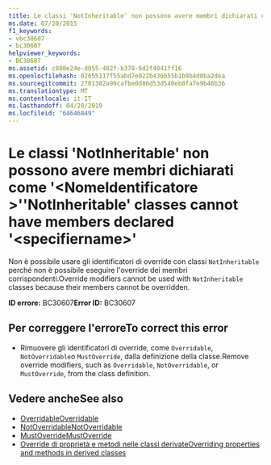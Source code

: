 ```yaml
---
title: Le classi 'NotInheritable' non possono avere membri dichiarati come '<specifiername>'
ms.date: 07/20/2015
f1_keywords:
- vbc30607
- bc30607
helpviewer_keywords:
- BC30607
ms.assetid: c800e24e-d055-402f-b378-6d2f4041ff16
ms.openlocfilehash: 02655117f55abd7e022b436b55b1b9b4d8ba2dea
ms.sourcegitcommit: 2701302a99cafbe0d86d53d540eb0fa7e9b46b36
ms.translationtype: MT
ms.contentlocale: it-IT
ms.lasthandoff: 04/28/2019
ms.locfileid: "64646849"
---
```

# <a name="notinheritable-classes-cannot-have-members-declared-specifiername"></a><span data-ttu-id="c5c49-102">Le classi 'NotInheritable' non possono avere membri dichiarati come '\<NomeIdentificatore >'</span><span class="sxs-lookup"><span data-stu-id="c5c49-102">'NotInheritable' classes cannot have members declared '\<specifiername>'</span></span>
<span data-ttu-id="c5c49-103">Non è possibile usare gli identificatori di override con classi `NotInheritable` perché non è possibile eseguire l'override dei membri corrispondenti.</span><span class="sxs-lookup"><span data-stu-id="c5c49-103">Override modifiers cannot be used with `NotInheritable` classes because their members cannot be overridden.</span></span>  
  
 <span data-ttu-id="c5c49-104">**ID errore:** BC30607</span><span class="sxs-lookup"><span data-stu-id="c5c49-104">**Error ID:** BC30607</span></span>  
  
## <a name="to-correct-this-error"></a><span data-ttu-id="c5c49-105">Per correggere l'errore</span><span class="sxs-lookup"><span data-stu-id="c5c49-105">To correct this error</span></span>  
  
- <span data-ttu-id="c5c49-106">Rimuovere gli identificatori di override, come `Overridable`, `NotOverridable`o `MustOverride`, dalla definizione della classe.</span><span class="sxs-lookup"><span data-stu-id="c5c49-106">Remove override modifiers, such as `Overridable`, `NotOverridable`, or `MustOverride`, from the class definition.</span></span>  
  
## <a name="see-also"></a><span data-ttu-id="c5c49-107">Vedere anche</span><span class="sxs-lookup"><span data-stu-id="c5c49-107">See also</span></span>

- [<span data-ttu-id="c5c49-108">Overridable</span><span class="sxs-lookup"><span data-stu-id="c5c49-108">Overridable</span></span>](../../visual-basic/language-reference/modifiers/overridable.md)
- [<span data-ttu-id="c5c49-109">NotOverridable</span><span class="sxs-lookup"><span data-stu-id="c5c49-109">NotOverridable</span></span>](../../visual-basic/language-reference/modifiers/notoverridable.md)
- [<span data-ttu-id="c5c49-110">MustOverride</span><span class="sxs-lookup"><span data-stu-id="c5c49-110">MustOverride</span></span>](../../visual-basic/language-reference/modifiers/mustoverride.md)
- [<span data-ttu-id="c5c49-111">Override di proprietà e metodi nelle classi derivate</span><span class="sxs-lookup"><span data-stu-id="c5c49-111">Overriding properties and methods in derived classes</span></span>](~/docs/visual-basic/programming-guide/language-features/objects-and-classes/inheritance-basics.md#overriding-properties-and-methods-in-derived-classes)
